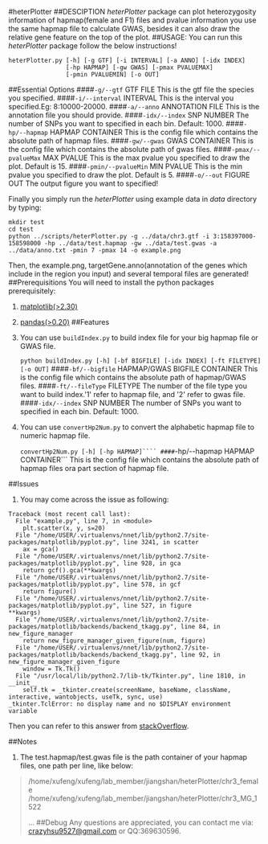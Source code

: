 #heterPlotter
##DESCIPTION
*heterPlotter* package can plot heterozygosity information of hapmap(female and F1) files and pvalue information you use the same hapmap file to calculate GWAS, besides it can also draw the relative gene feature on the top of the plot.
##USAGE:
You can run this *heterPlotter* package follow the below instructions!
```
heterPlotter.py [-h] [-g GTF] [-i INTERVAL] [-a ANNO] [-idx INDEX]
                [-hp HAPMAP] [-gw GWAS] [-pmax PVALUEMAX]
                [-pmin PVALUEMIN] [-o OUT]
```
##Essential Options
####```-g/--gtf``` GTF FILE
This is the gtf file the species you specified.
####```-i/--interval``` INTERVAL
This is the interval you specified.Eg: 8:10000-20000.
####```-a/--anno``` ANNOTATION FILE
This is the annotation file you should provide.
####```-idx/--index``` SNP NUMBER
The number of SNPs you want to specified in each bin. Default: 1000.
####```-hp/--hapmap``` HAPMAP CONTAINER
This is the config file which contains the absolute path of hapmap files.
####```-gw/--gwas``` GWAS CONTAINER
This is the config file which contains the absolute path of gwas files.
####```-pmax/--pvalueMax``` MAX PVALUE
This is the max pvalue you specified to draw the plot. Default is 15.
####```-pmin/--pvalueMin``` MIN PVALUE
This is the min pvalue you specified to draw the plot. Default is 5.
####```-o/--out``` FIGURE OUT
The output figure you want to specified!

Finally you simply run the *heterPlotter* using example data in *data* directory by typing:
```
mkdir test
cd test
python ../scripts/heterPlotter.py -g ../data/chr3.gtf -i 3:158397000-158598000 -hp ../data/test.hapmap -gw ../data/test.gwas -a ../data/anno.txt -pmin 7 -pmax 14 -o example.png
```
Then, the example.png, targetGene.anno(annotation of the genes which include in the region you input) and several temporal files are generated!
##Prerequisitions
You will need to install the python packages prerequisitely:

1. [matplotlib(>2.30)](https://matplotlib.org/)
1. [pandas(>0.20)](https://pandas.pydata.org/)
##Features
 1. You can use ```buildIndex.py``` to build index file for your big hapmap file or GWAS file.
    
    ```python buildIndex.py [-h] [-bf BIGFILE] [-idx INDEX] [-ft FILETYPE] [-o OUT]```
    ####```-bf/--bigfile``` HAPMAP/GWAS BIGFILE CONTAINER
    This is the config file which contains the absolute path of hapmap/GWAS files.
    ####```-ft/--fileType``` FILETYPE
    The number of the file type you want to build index.'1' refer to hapmap file, and '2' refer to gwas file.
    ####```-idx/--index``` SNP NUMBER
    The number of SNPs you want to specified in each bin. Default: 1000.

2. You can use ```convertHp2Num.py``` to convert the alphabetic hapmap file to numeric hapmap file.

    ```convertHp2Num.py [-h] [-hp HAPMAP]````
    ####```-hp/--hapmap HAPMAP CONTAINER```
    This is the config file which contains the absolute path of hapmap files ora part section of hapmap file.

##Issues
1. You may come across the issue as following:

```
Traceback (most recent call last):
  File "example.py", line 7, in <module>
    plt.scatter(x, y, s=20)
  File "/home/USER/.virtualenvs/nnet/lib/python2.7/site-packages/matplotlib/pyplot.py", line 3241, in scatter
    ax = gca()
  File "/home/USER/.virtualenvs/nnet/lib/python2.7/site-packages/matplotlib/pyplot.py", line 928, in gca
    return gcf().gca(**kwargs)
  File "/home/USER/.virtualenvs/nnet/lib/python2.7/site-packages/matplotlib/pyplot.py", line 578, in gcf
    return figure()
  File "/home/USER/.virtualenvs/nnet/lib/python2.7/site-packages/matplotlib/pyplot.py", line 527, in figure
**kwargs)
  File "/home/USER/.virtualenvs/nnet/lib/python2.7/site-packages/matplotlib/backends/backend_tkagg.py", line 84, in new_figure_manager
    return new_figure_manager_given_figure(num, figure)
  File "/home/USER/.virtualenvs/nnet/lib/python2.7/site-packages/matplotlib/backends/backend_tkagg.py", line 92, in new_figure_manager_given_figure
    window = Tk.Tk()
  File "/usr/local/lib/python2.7/lib-tk/Tkinter.py", line 1810, in __init__
    self.tk = _tkinter.create(screenName, baseName, className, interactive, wantobjects, useTk, sync, use)
_tkinter.TclError: no display name and no $DISPLAY environment variable
```

Then you can refer to this answer from [stackOverflow](https://stackoverflow.com/questions/37604289/tkinter-tclerror-no-display-name-and-no-display-environment-variable).

##Notes
1. The test.hapmap/test.gwas file is the path container of your hapmap files, one path per line, like below:
> /home/xufeng/xufeng/lab_member/jiangshan/heterPlotter/chr3_female
> /home/xufeng/xufeng/lab_member/jiangshan/heterPlotter/chr3_MG_1522
> 
> ...
##Debug
Any questions are appreciated, you can contact me via: crazyhsu9527@gmail.com or QQ:369630596.


